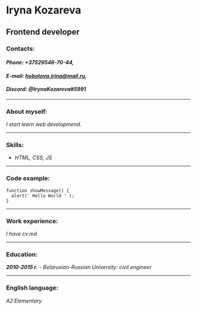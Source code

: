 # **Iryna Kozareva**
## Frontend developer
### Contacts:
#### _**Phone:** +37529546-70-44,_
#### _**E-mail:** hobotova.irina@mail.ru,_
#### _**Discord:** @IrynaKozareva#5991_

***

### About myself:
_I start learn web developmend._

***

### Skills:
* _HTML, CSS, JS_

***

### Сode example:
```      
function showMessage() {
  alert(' Hello World ' );
}
```    
***

### Work experience:

_I have cv.md_

***

### Education:

_**2010-2015 г.** - Belarusian-Russian University: civil engineer_  


***

### English language:

_A2:Elementary_
